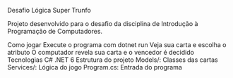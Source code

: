 
 Desafio Lógica Super Trunfo

Projeto desenvolvido para o desafio da disciplina de Introdução à Programação de Computadores.

Como jogar
Execute o programa com dotnet run
Veja sua carta e escolha o atributo
O computador revela sua carta e o vencedor é decidido
Tecnologias
C#
.NET 6
Estrutura do projeto
Models/: Classes das cartas
Services/: Lógica do jogo
Program.cs: Entrada do programa
